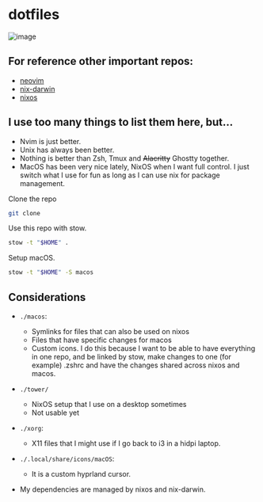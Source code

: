 # dotfiles
![image](https://github.com/JuanBaut/dotfiles/assets/90160941/a776fc3f-8a46-448d-abe7-8f7c13b8bc72)

## For reference other important repos:
- [neovim](https://github.com/and-rs/nvim)
- [nix-darwin](https://github.com/and-rs/nix-darwin)
- [nixos](https://github.com/and-rs/nixos)

## I use too many things to list them here, but...
- Nvim is just better.
- Unix has always been better.
- Nothing is better than Zsh, Tmux and ~~Alacritty~~ Ghostty together.
- MacOS has been very nice lately, NixOS when I want full control. I just switch what I use for fun as long as I can use nix for package management.

Clone the repo
```sh
git clone
```

Use this repo with stow.
```sh
stow -t "$HOME" .
```

Setup macOS.
```sh
stow -t "$HOME" -S macos
```

## Considerations
- ```./macos```:
    - Symlinks for files that can also be used on nixos
    - Files that have specific changes for macos
    - Custom icons.
    I do this because I want to be able to have everything in one repo, and be linked by
    stow, make changes to one (for example) .zshrc and have the changes shared
    across nixos and macos.

- ```./tower/```
    - NixOS setup that I use on a desktop sometimes
    - Not usable yet

- ```./xorg```:
    - X11 files that I might use if I go back to i3 in a hidpi laptop.

- ```./.local/share/icons/macOS```:
    - It is a custom hyprland cursor.

- My dependencies are managed by nixos and nix-darwin.
